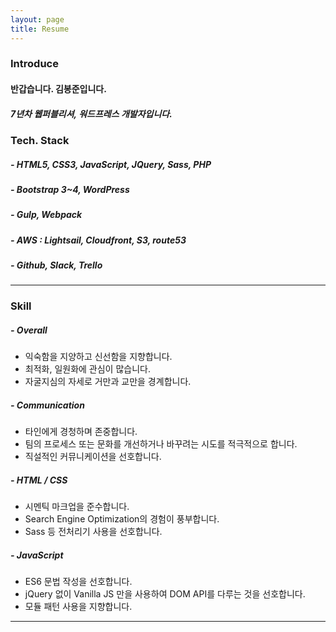 ```yaml
---
layout: page
title: Resume
---
```


### Introduce

#### 반갑습니다. 김봉준입니다.

##### 7년차 웹퍼블리셔, 워드프레스 개발자입니다.

### Tech. Stack

##### - HTML5, CSS3, JavaScript, JQuery, Sass, PHP

##### - Bootstrap 3~4, WordPress

##### - Gulp, Webpack

##### - AWS : Lightsail, Cloudfront, S3, route53

##### - Github, Slack, Trello

---

### Skill

##### - Overall

- 익숙함을 지양하고 신선함을 지향합니다.
- 최적화, 일원화에 관심이 많습니다.
- 자굴지심의 자세로 거만과 교만을 경계합니다.

##### - Communication

- 타인에게 경청하며 존중합니다.
- 팀의 프로세스 또는 문화를 개선하거나 바꾸려는 시도를 적극적으로 합니다.
- 직설적인 커뮤니케이션을 선호합니다.

##### - HTML / CSS

- 시멘틱 마크업을 준수합니다.
- Search Engine Optimization의 경험이 풍부합니다.
- Sass 등 전처리기 사용을 선호합니다.

##### - JavaScript

- ES6 문법 작성을 선호합니다.
- jQuery 없이 Vanilla JS 만을 사용하여 DOM API를 다루는 것을 선호합니다.
- 모듈 패턴 사용을 지향합니다.

---
